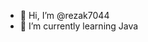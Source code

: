 - 👋 Hi, I’m @rezak7044
- 🌱 I’m currently learning Java


<!---
rezak7044/rezak7044 is a ✨ special ✨ repository because its `README.md` (this file) appears on your GitHub profile.
You can click the Preview link to take a look at your changes.
--->
